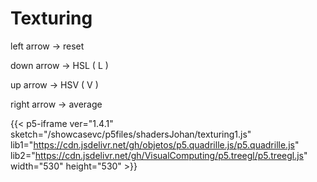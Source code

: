 # Texturing

left arrow -> reset

down arrow -> HSL ( L )

up arrow -> HSV ( V )

right arrow -> average

{{< p5-iframe ver="1.4.1" sketch="/showcasevc/p5files/shadersJohan/texturing1.js" lib1="https://cdn.jsdelivr.net/gh/objetos/p5.quadrille.js/p5.quadrille.js" lib2="https://cdn.jsdelivr.net/gh/VisualComputing/p5.treegl/p5.treegl.js" width="530" height="530" >}}